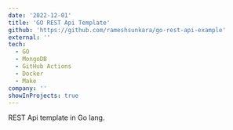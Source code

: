 ```yaml
---
date: '2022-12-01'
title: 'GO REST Api Template'
github: 'https://github.com/rameshsunkara/go-rest-api-example'
external: ''
tech:
  - GO
  - MongoDB
  - GitHub Actions
  - Docker
  - Make
company: ''
showInProjects: true
---
```


REST Api template in Go lang.
